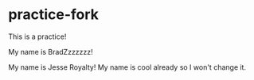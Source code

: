 # practice-fork
This is a practice!

My name is BradZzzzzzz!

My name is Jesse Royalty! My name is cool already so I won't change it.
